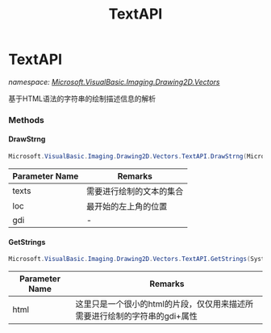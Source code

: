 ﻿---
title: TextAPI
---

# TextAPI
_namespace: [Microsoft.VisualBasic.Imaging.Drawing2D.Vectors](N-Microsoft.VisualBasic.Imaging.Drawing2D.Vectors.html)_

基于HTML语法的字符串的绘制描述信息的解析



### Methods

#### DrawStrng
```csharp
Microsoft.VisualBasic.Imaging.Drawing2D.Vectors.TextAPI.DrawStrng(Microsoft.VisualBasic.Imaging.Drawing2D.Vectors.DrawingString[],System.Drawing.Point,Microsoft.VisualBasic.Imaging.GDIPlusDeviceHandle)
```


|Parameter Name|Remarks|
|--------------|-------|
|texts|需要进行绘制的文本的集合|
|loc|最开始的左上角的位置|
|gdi|-|


#### GetStrings
```csharp
Microsoft.VisualBasic.Imaging.Drawing2D.Vectors.TextAPI.GetStrings(System.String,System.Drawing.Font,System.Drawing.Color)
```


|Parameter Name|Remarks|
|--------------|-------|
|html|这里只是一个很小的html的片段，仅仅用来描述所需要进行绘制的字符串的gdi+属性|



